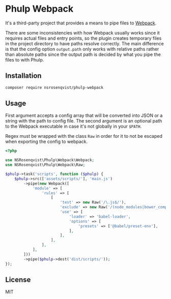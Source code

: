 Phulp Webpack
=============

It's a third-party project that provides a means to pipe files to
[Webpack](https://github.com/webpack/webpack/).

There are some inconsistencies with how Webpack usually works since it requires
actual files and entry points, so the plugin creates temporary files in the project
directory to have paths resolve correctly. The main difference is that the config
option `output.path` only works with relative paths rather than absolute paths
since the output path is decided by what you pipe the files to with Phulp.

## Installation

```bash
composer require nsrosenqvist/phulp-webpack
```

## Usage

First argument accepts a config array that will be converted into JSON or a
string with the path to config file. The second argument is an optional path to
the Webpack executable in case it's not globally in your `$PATH`.

Regex must be wrapped with the class `Raw` in order for it to not be escaped when
exporting the config to webpack.

```php
<?php

use NSRosenqvist\Phulp\Webpack\Webpack;
use NSRosenqvist\Phulp\Webpack\Raw;

$phulp->task('scripts', function ($phulp) {
    $phulp->src(['assets/scripts/'], 'main.js')
        ->pipe(new Webpack([
            'module' => [
                'rules' => [
                    [
                        'test' => new Raw('/\.js$/'),
                        'exclude' => new Raw('/(node_modules|bower_components)/'),
                        'use' => [
                            'loader' => 'babel-loader',
                            'options' => [
                                'presets' => ['@babel/preset-env'],
                            ],
                        ],
                    ],
                ],
            ],
        ]))
        ->pipe($phulp->dest('dist/scripts/'));
});
```

## License
MIT
